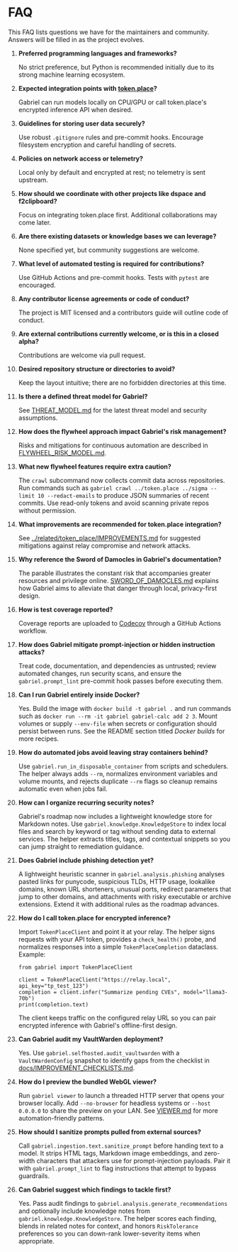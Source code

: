 # FAQ

This FAQ lists questions we have for the maintainers and community. Answers will be filled in as the project evolves.

1. **Preferred programming languages and frameworks?**

   No strict preference, but Python is recommended initially due to its strong machine learning ecosystem.

2. **Expected integration points with [token.place](https://github.com/futuroptimist/token.place)?**

   Gabriel can run models locally on CPU/GPU or call token.place's encrypted inference API when desired.

3. **Guidelines for storing user data securely?**

   Use robust `.gitignore` rules and pre-commit hooks. Encourage filesystem encryption and careful handling of secrets.

4. **Policies on network access or telemetry?**

   Local only by default and encrypted at rest; no telemetry is sent upstream.

5. **How should we coordinate with other projects like dspace and f2clipboard?**

   Focus on integrating token.place first. Additional collaborations may come later.

6. **Are there existing datasets or knowledge bases we can leverage?**

   None specified yet, but community suggestions are welcome.

7. **What level of automated testing is required for contributions?**

   Use GitHub Actions and pre-commit hooks. Tests with `pytest` are encouraged.

8. **Any contributor license agreements or code of conduct?**

   The project is MIT licensed and a contributors guide will outline code of conduct.

9. **Are external contributions currently welcome, or is this in a closed alpha?**

   Contributions are welcome via pull request.

10. **Desired repository structure or directories to avoid?**

    Keep the layout intuitive; there are no forbidden directories at this time.

11. **Is there a defined threat model for Gabriel?**

    See [THREAT_MODEL.md](THREAT_MODEL.md) for the latest threat model and security assumptions.

12. **How does the flywheel approach impact Gabriel's risk management?**

    Risks and mitigations for continuous automation are described in [FLYWHEEL_RISK_MODEL.md](FLYWHEEL_RISK_MODEL.md).

13. **What new flywheel features require extra caution?**

    The `crawl` subcommand now collects commit data across repositories. Run commands
    such as ``gabriel crawl ../token.place ../sigma --limit 10 --redact-emails`` to
    produce JSON summaries of recent commits. Use read-only tokens and avoid scanning
    private repos without permission.

14. **What improvements are recommended for token.place integration?**

    See [../related/token_place/IMPROVEMENTS.md](../related/token_place/IMPROVEMENTS.md) for suggested mitigations against relay compromise and network attacks.

15. **Why reference the Sword of Damocles in Gabriel's documentation?**

    The parable illustrates the constant risk that accompanies greater resources and privilege online. [SWORD_OF_DAMOCLES.md](SWORD_OF_DAMOCLES.md) explains how Gabriel aims to alleviate that danger through local, privacy-first design.

16. **How is test coverage reported?**

    Coverage reports are uploaded to [Codecov](https://about.codecov.io/) through a GitHub Actions workflow.

17. **How does Gabriel mitigate prompt-injection or hidden instruction attacks?**

    Treat code, documentation, and dependencies as untrusted; review automated
    changes, run security scans, and ensure the `gabriel.prompt_lint`
    pre-commit hook passes before executing them.

18. **Can I run Gabriel entirely inside Docker?**

    Yes. Build the image with `docker build -t gabriel .` and run commands such as `docker run --rm -it gabriel gabriel-calc add 2 3`. Mount volumes or supply `--env-file` when secrets or configuration should persist between runs. See the README section titled *Docker builds* for more recipes.

19. **How do automated jobs avoid leaving stray containers behind?**

    Use `gabriel.run_in_disposable_container` from scripts and schedulers. The helper always adds `--rm`, normalizes environment variables and volume mounts, and rejects duplicate `--rm` flags so cleanup remains automatic even when jobs fail.

20. **How can I organize recurring security notes?**

    Gabriel's roadmap now includes a lightweight knowledge store for Markdown notes.
    Use `gabriel.knowledge.KnowledgeStore` to index local files and search by keyword
    or tag without sending data to external services. The helper extracts titles,
    tags, and contextual snippets so you can jump straight to remediation guidance.

21. **Does Gabriel include phishing detection yet?**

    A lightweight heuristic scanner in `gabriel.analysis.phishing` analyses pasted links for
    punycode, suspicious TLDs, HTTP usage, lookalike domains, known URL shorteners,
    unusual ports, redirect parameters that jump to other domains, and attachments with
    risky executable or archive extensions. Extend it with additional rules as the
    roadmap advances.

22. **How do I call token.place for encrypted inference?**

    Import `TokenPlaceClient` and point it at your relay. The helper signs requests with your API
    token, provides a `check_health()` probe, and normalizes responses into a simple
    `TokenPlaceCompletion` dataclass. Example:

        from gabriel import TokenPlaceClient

        client = TokenPlaceClient("https://relay.local", api_key="tp_test_123")
        completion = client.infer("Summarize pending CVEs", model="llama3-70b")
        print(completion.text)

    The client keeps traffic on the configured relay URL so you can pair encrypted inference with
    Gabriel's offline-first design.

23. **Can Gabriel audit my VaultWarden deployment?**

    Yes. Use `gabriel.selfhosted.audit_vaultwarden` with a `VaultWardenConfig` snapshot to identify gaps from the checklist in [docs/IMPROVEMENT_CHECKLISTS.md](../IMPROVEMENT_CHECKLISTS.md#vaultwarden).

24. **How do I preview the bundled WebGL viewer?**

    Run `gabriel viewer` to launch a threaded HTTP server that opens your browser locally. Add
    `--no-browser` for headless systems or `--host 0.0.0.0` to share the preview on your LAN. See
    [VIEWER.md](VIEWER.md) for more automation-friendly patterns.

25. **How should I sanitize prompts pulled from external sources?**

    Call `gabriel.ingestion.text.sanitize_prompt` before handing text to a model. It strips HTML tags,
    Markdown image embeddings, and zero-width characters that attackers use for
    prompt-injection payloads. Pair it with `gabriel.prompt_lint` to flag instructions that
    attempt to bypass guardrails.

26. **Can Gabriel suggest which findings to tackle first?**

    Yes. Pass audit findings to `gabriel.analysis.generate_recommendations` and
    optionally include knowledge notes from `gabriel.knowledge.KnowledgeStore`. The helper
    scores each finding, blends in related notes for context, and honors `RiskTolerance`
    preferences so you can down-rank lower-severity items when appropriate.
